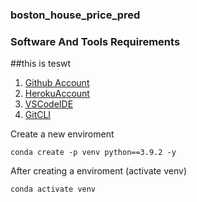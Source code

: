 ### boston_house_price_pred
### Software And Tools Requirements

##this is teswt

1. [Github Account](https://github.com)
2. [HerokuAccount](https://heroku.com)
3. [VSCodeIDE](https://code.visualstudio.com/)
4. [GitCLI](https://git-scm.com/book/en/v2/Getting-Started-The-Command-Line)

Create a new enviroment 
```
conda create -p venv python==3.9.2 -y
```

After creating a enviroment (activate venv)
```
conda activate venv 
```

